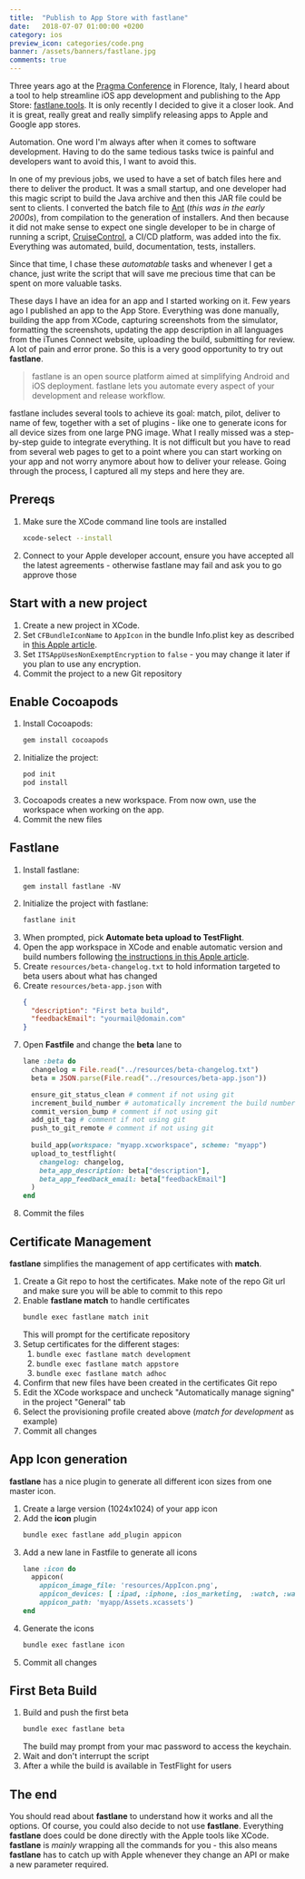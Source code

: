```yaml
---
title:  "Publish to App Store with fastlane"
date:   2018-07-07 01:00:00 +0200
category: ios
preview_icon: categories/code.png
banner: /assets/banners/fastlane.jpg
comments: true
---
```


Three years ago at the [Pragma Conference](http://2015.pragmaconference.com/) in Florence, Italy, I heard about a tool to help streamline iOS app development and publishing to the App Store: [fastlane.tools](https://fastlane.tools/). It is only recently I decided to give it a closer look. And it is great, really great and really simplify releasing apps to Apple and Google app stores.

<!-- more -->

Automation. One word I'm always after when it comes to software development. Having to do the same tedious tasks twice is painful and developers want to avoid this, I want to avoid this.

In one of my previous jobs, we used to have a set of batch files here and there to deliver the product. It was a small startup, and one developer had this magic script to build the Java archive and then this JAR file could be sent to clients. I converted the batch file to [Ant](https://ant.apache.org/) (_this was in the early 2000s_), from compilation to the generation of installers. And then because it did not make sense to expect one single developer to be in charge of running a script, [CruiseControl](http://cruisecontrol.sourceforge.net/), a CI/CD platform, was added into the fix. Everything was automated, build, documentation, tests, installers.

Since that time, I chase these _automatable_ tasks and whenever I get a chance, just write the script that will save me precious time that can be spent on more valuable tasks.

These days I have an idea for an app and I started working on it. Few years ago I published an app to the App Store. Everything was done manually, building the app from XCode, capturing screenshots from the simulator, formatting the screenshots, updating the app description in all languages from the iTunes Connect website, uploading the build, submitting for review. A lot of pain and error prone. So this is a very good opportunity to try out **fastlane**.

> fastlane is an open source platform aimed at simplifying Android and iOS deployment.
> fastlane lets you automate every aspect of your development and release workflow.

fastlane includes several tools to achieve its goal: match, pilot, deliver to name of few, together with a set of plugins - like one to generate icons for all device sizes from one large PNG image. What I really missed was a step-by-step guide to integrate everything. It is not difficult but you have to read from several web pages to get to a point where you can start working on your app and not worry anymore about how to deliver your release. Going through the process, I captured all my steps and here they are.

## Prereqs

1. Make sure the XCode command line tools are installed
   ```sh
   xcode-select --install
   ```
1. Connect to your Apple developer account, ensure you have accepted all the latest agreements - otherwise fastlane may fail and ask you to go approve those

## Start with a new project

1. Create a new project in XCode.
1. Set `CFBundleIconName` to `AppIcon` in the bundle Info.plist key as described in [this Apple article](http://help.apple.com/xcode/mac/current/#/dev10510b1f7).
1. Set `ITSAppUsesNonExemptEncryption` to `false` - you may change it later if you plan to use any encryption.
1. Commit the project to a new Git repository

## Enable Cocoapods

1. Install Cocoapods:
   ```sh
   gem install cocoapods
   ```   
1. Initialize the project:
   ```sh
   pod init
   pod install
   ```
1. Cocoapods creates a new workspace. From now own, use the workspace when working on the app.
1. Commit the new files

## Fastlane

1. Install fastlane:
   ```
   gem install fastlane -NV
   ```
1. Initialize the project with fastlane:
   ```sh
   fastlane init
   ```
1. When prompted, pick **Automate beta upload to TestFlight**.
1. Open the app workspace in XCode and enable automatic version and build numbers following [the instructions in this Apple article](https://developer.apple.com/library/archive/qa/qa1827/_index.html).
1. Create `resources/beta-changelog.txt` to hold information targeted to beta users about what has changed
1. Create `resources/beta-app.json` with
   ```json
   {
     "description": "First beta build",
     "feedbackEmail": "yourmail@domain.com"
   }
   ```
1. Open **Fastfile** and change the **beta** lane to
   ```ruby
   lane :beta do
     changelog = File.read("../resources/beta-changelog.txt")
     beta = JSON.parse(File.read("../resources/beta-app.json"))

     ensure_git_status_clean # comment if not using git
     increment_build_number # automatically increment the build number
     commit_version_bump # comment if not using git
     add_git_tag # comment if not using git
     push_to_git_remote # comment if not using git
     
     build_app(workspace: "myapp.xcworkspace", scheme: "myapp")
     upload_to_testflight(
       changelog: changelog,
       beta_app_description: beta["description"],
       beta_app_feedback_email: beta["feedbackEmail"]
     )
   end
   ```
1. Commit the files

## Certificate Management

**fastlane** simplifies the management of app certificates with **match**.

1. Create a Git repo to host the certificates. Make note of the repo Git url and make sure you will be able to commit to this repo
1. Enable **fastlane match** to handle certificates
   ```sh
   bundle exec fastlane match init
   ```
   This will prompt for the certificate repository
1. Setup certificates for the different stages:
   1. `bundle exec fastlane match development`
   1. `bundle exec fastlane match appstore`
   1. `bundle exec fastlane match adhoc`
1. Confirm that new files have been created in the certificates Git repo
1. Edit the XCode workspace and uncheck "Automatically manage signing" in the project "General" tab
1. Select the provisioning profile created above (_match for development_ as example)
1. Commit all changes

## App Icon generation

**fastlane** has a nice plugin to generate all different icon sizes from one master icon.

1. Create a large version (1024x1024) of your app icon
1. Add the **icon** plugin
   ```sh
   bundle exec fastlane add_plugin appicon
   ```
1. Add a new lane in Fastfile to generate all icons
   ```ruby
   lane :icon do
     appicon(
       appicon_image_file: 'resources/AppIcon.png',
       appicon_devices: [ :ipad, :iphone, :ios_marketing,  :watch, :watch_marketing ],
       appicon_path: 'myapp/Assets.xcassets')
   end
   ```
1. Generate the icons
   ```sh
   bundle exec fastlane icon
   ```
1. Commit all changes

## First Beta Build

1. Build and push the first beta
   ```sh
   bundle exec fastlane beta
   ```
   The build may prompt from your mac password to access the keychain.
1. Wait and don't interrupt the script
1. After a while the build is available in TestFlight for users

## The end

You should read about **fastlane** to understand how it works and all the options. Of course, you could also decide to not use **fastlane**. Everything **fastlane** does could be done directly with the Apple tools like XCode. **fastlane** is _mainly_ wrapping all the commands for you - this also means **fastlane** has to catch up with Apple whenever they change an API or make a new parameter required.